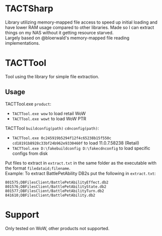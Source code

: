# TACTSharp
Library utilizing memory-mapped file access to speed up initial loading and have lower RAM usage compared to other libraries. Made so I can extract things on my NAS without it getting resource starved.  
Largely based on @bloerwald's memory-mapped file reading implementations.

# TACTTool
Tool using the library for simple file extraction. 

## Usage
TACTTool.exe `product`:  
- `TACTTool.exe wow` to load retail WoW
- `TACTTool.exe wowt` to load WoW PTR

TACTTool `buildconfig(path)` `cdnconfig(path)`:  
- `TACTTool.exe 0c245919b5294f12f4c65238b15f550c cd18191b8928c33bf24b962e9330460f` to load 11.0.7.58238 (Retail)
- `TACTTool.exe D:\fakebuildconfig D:\fakecdnconfig` to load specific configs from disk

Put files to extract in `extract.txt` in the same folder as the executable with the format `filedataid;filename`.  
Example: To extract BattlePetAbility DB2s put the following in `extract.txt`:

```
801575;DBFilesClient/BattlePetAbilityEffect.db2
801576;DBFilesClient/BattlePetAbilityState.db2
801577;DBFilesClient/BattlePetAbilityTurn.db2
841610;DBFilesClient/BattlePetAbility.db2
```
# Support
Only tested on WoW, other products not supported.
